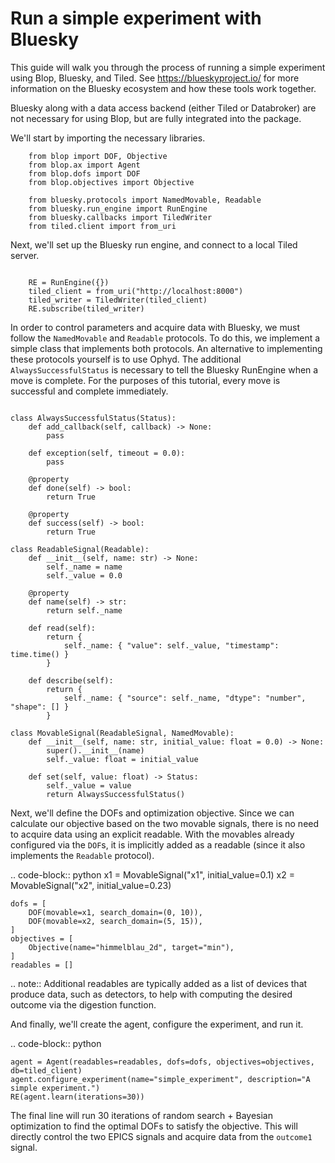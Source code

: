 # Run a simple experiment with Bluesky

This guide will walk you through the process of running a simple experiment using Blop, Bluesky, and Tiled. See https://blueskyproject.io/ for more information on the Bluesky ecosystem and how these tools work together.

Bluesky along with a data access backend (either Tiled or Databroker) are not necessary for using Blop, but are fully integrated into the package.

We'll start by importing the necessary libraries.

```{code-cell} ipython3
    from blop import DOF, Objective
    from blop.ax import Agent
    from blop.dofs import DOF
    from blop.objectives import Objective

    from bluesky.protocols import NamedMovable, Readable
    from bluesky.run_engine import RunEngine
    from bluesky.callbacks import TiledWriter
    from tiled.client import from_uri
```

Next, we'll set up the Bluesky run engine, and connect to a local Tiled server.

```{code-cell} ipython3

    RE = RunEngine({})
    tiled_client = from_uri("http://localhost:8000")
    tiled_writer = TiledWriter(tiled_client)
    RE.subscribe(tiled_writer)
```

In order to control parameters and acquire data with Bluesky, we must follow the `NamedMovable` and `Readable` protocols. To do this, we implement a simple class that implements both protocols. An alternative to implementing these protocols yourself is to use Ophyd. The additional `AlwaysSuccessfulStatus` is necessary to tell the Bluesky RunEngine when a move is complete. For the purposes of this tutorial, every move is successful and complete immediately.

```{code-cell} ipython3

class AlwaysSuccessfulStatus(Status):
    def add_callback(self, callback) -> None:
        pass

    def exception(self, timeout = 0.0):
        pass
    
    @property
    def done(self) -> bool:
        return True
    
    @property
    def success(self) -> bool:
        return True

class ReadableSignal(Readable):
    def __init__(self, name: str) -> None:
        self._name = name
        self._value = 0.0

    @property
    def name(self) -> str:
        return self._name

    def read(self):
        return {
            self._name: { "value": self._value, "timestamp": time.time() }
        }

    def describe(self):
        return {
            self._name: { "source": self._name, "dtype": "number", "shape": [] }
        }

class MovableSignal(ReadableSignal, NamedMovable):
    def __init__(self, name: str, initial_value: float = 0.0) -> None:
        super().__init__(name)
        self._value: float = initial_value

    def set(self, value: float) -> Status:
        self._value = value
        return AlwaysSuccessfulStatus()
```

    
Next, we'll define the DOFs and optimization objective. Since we can calculate our objective based on the two movable signals, there is no need to acquire data using an explicit readable. With the movables already configured via the `DOF`s, it is implicitly added as a readable (since it also implements the `Readable` protocol).

.. code-block:: python
    x1 = MovableSignal("x1", initial_value=0.1)
    x2 = MovableSignal("x2", initial_value=0.23)

    dofs = [
        DOF(movable=x1, search_domain=(0, 10)),
        DOF(movable=x2, search_domain=(5, 15)),
    ]
    objectives = [
        Objective(name="himmelblau_2d", target="min"),
    ]
    readables = []

.. note:: Additional readables are typically added as a list of devices that produce data, such as detectors, to help with computing the desired outcome via the digestion function.

And finally, we'll create the agent, configure the experiment, and run it.
    
.. code-block:: python

    agent = Agent(readables=readables, dofs=dofs, objectives=objectives, db=tiled_client)
    agent.configure_experiment(name="simple_experiment", description="A simple experiment.")
    RE(agent.learn(iterations=30))


The final line will run 30 iterations of random search + Bayesian optimization to find the optimal DOFs to satisfy the objective. This will directly control the two EPICS signals and acquire data from the ``outcome1`` signal.
